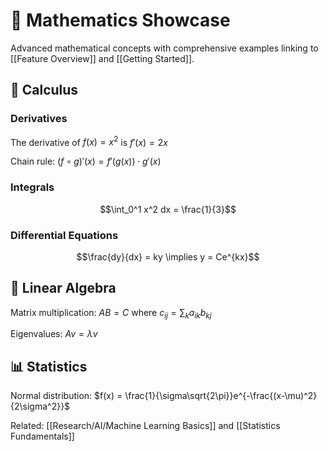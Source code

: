 # 📐 Mathematics Showcase

Advanced mathematical concepts with comprehensive examples linking to [[Feature Overview]] and [[Getting Started]].

## 🧮 Calculus

### Derivatives
The derivative of $f(x) = x^2$ is $f'(x) = 2x$

Chain rule: $(f \circ g)'(x) = f'(g(x)) \cdot g'(x)$

### Integrals
$$\int_0^1 x^2 dx = \frac{1}{3}$$

### Differential Equations
$$\frac{dy}{dx} = ky \implies y = Ce^{kx}$$

## 🔢 Linear Algebra

Matrix multiplication: $AB = C$ where $c_{ij} = \sum_k a_{ik}b_{kj}$

Eigenvalues: $Av = \lambda v$

## 📊 Statistics

Normal distribution: $f(x) = \frac{1}{\sigma\sqrt{2\pi}}e^{-\frac{(x-\mu)^2}{2\sigma^2}}$

Related: [[Research/AI/Machine Learning Basics]] and [[Statistics Fundamentals]]